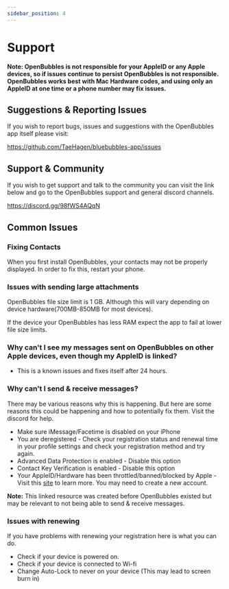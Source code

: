 ```yaml
---
sidebar_position: 4
---
```


# Support
**Note: OpenBubbles is not responsible for your AppleID or any Apple devices, so if issues continue to persist OpenBubbles is not responsible.
OpenBubbles works best with Mac Hardware codes, and using only an AppleID at one time or a phone number may fix issues.**
## Suggestions & Reporting Issues

If you wish to report bugs, issues and suggestions with the OpenBubbles app itself please visit:

https://github.com/TaeHagen/bluebubbles-app/issues

## Support & Community

If you wish to get support and talk to the community you can visit the link below and go to the OpenBubbles support and general discord channels.

https://discord.gg/98fWS4AQqN

## Common Issues

### Fixing Contacts
When you first install OpenBubbles, your contacts may not be properly displayed. In order to fix this, restart your phone.

### Issues with sending large attachments
OpenBubbles file size limit is 1 GB. Although this will vary depending on device hardware(700MB-850MB for most devices).

If the device your OpenBubbles has less RAM expect the app to fail at lower file size limits.


### Why can't I see my messages sent on OpenBubbles on other Apple devices, even though my AppleID is linked?

* This is a known issues and fixes itself after 24 hours.

### Why can't I send & receive messages?

There may be various reasons why this is happening. But here are some reasons this could be happening and how to potentially fix them. Visit the discord for help.

* Make sure iMessage/Facetime is disabled on your iPhone
* You are deregistered - Check your registration status and renewal time in your profile settings and check your registration method and try again.
* Advanced Data Protection is enabled - Disable this option
* Contact Key Verification is enabled - Disable this option
* Your AppleID/Hardware has been throttled/banned/blocked by Apple - Visit this [site](https://rentry.org/applebans) to learn more. You may need to create a new account.

**Note:** This linked resource was created before OpenBubbles existed but may be relevant to not being able to send & receive messages.

### Issues with renewing

If you have problems with renewing your registration here is what you can do.

* Check if your device is powered on.
* Check if your device is connected to Wi-fi
* Change Auto-Lock to never on your device (This may lead to screen burn in)

